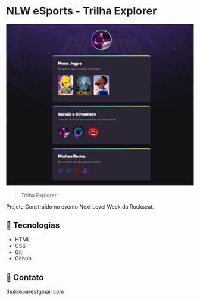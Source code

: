 # NLW eSports - Trilha Explorer

![preview](./.github/preview.png)

> Trilha Explorer

Projeto Construído no evento Next Level Week da Rockseat.


## 🧰 Tecnologias

- HTML
- CSS
- Git
- Github

## 📧 Contato

thuliosoares1gmail.com